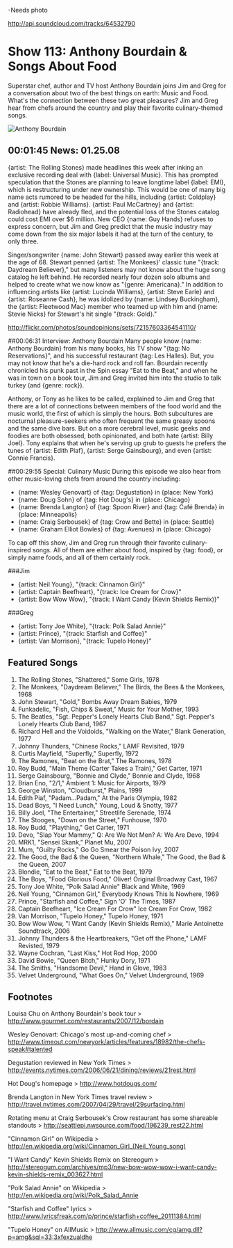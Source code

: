 

-Needs photo

http://api.soundcloud.com/tracks/64532790

# Show 113: Anthony Bourdain & Songs About Food
Superstar chef, author and TV host Anthony Bourdain joins Jim and Greg for a conversation about two of the best things on earth: Music and Food. What's the connection between these two great pleasures? Jim and Greg hear from chefs around the country and play their favorite culinary-themed songs. 

![Anthony Bourdain](http://static.soundopinions.org/images/2008/bourdain2.jpg)

## 00:01:45 News: 01.25.08
{artist: The Rolling Stones} made headlines this week after inking an exclusive recording deal with {label: Universal Music}. This has prompted speculation that the Stones are planning to leave longtime label {label: EMI}, which is restructuring under new ownership. This would be one of many big name acts rumored to be headed for the hills, including {artist: Coldplay} and {artist: Robbie Williams}. {artist: Paul McCartney} and {artist: Radiohead} have already fled, and the potential loss of the Stones catalog could cost EMI over $6 million. New CEO {name: Guy Hands} refuses to express concern, but Jim and Greg predict that the music industry may come down from the six major labels it had at the turn of the century, to only three.

Singer/songwriter {name: John Stewart} passed away earlier this week at the age of 68. Stewart penned {artist: The Monkees}' classic tune "{track: Daydream Believer}," but many listeners may not know about the huge song catalog he left behind. He recorded nearly four dozen solo albums and helped to create what we now know as "{genre: Americana}." In addition to influencing artists like {artist: Lucinda Williams}, {artist: Steve Earle} and {artist: Roseanne Cash}, he was idolized by {name: Lindsey Buckingham}, the {artist: Fleetwood Mac} member who teamed up with him and {name: Stevie Nicks} for Stewart's hit single "{track: Gold}."

http://flickr.com/photos/soundopinions/sets/72157603364541110/

##00:06:31 Interview: Anthony Bourdain
Many people know {name: Anthony Bourdain} from his many books, his TV show "{tag: No Reservations}", and his successful restaurant {tag: Les Halles}. But, you may not know that he's a die-hard rock and roll fan. Bourdain recently chronicled his punk past in the Spin essay "Eat to the Beat," and when he was in town on a book tour, Jim and Greg invited him into the studio to talk turkey (and {genre: rock}).

Anthony, or Tony as he likes to be called, explained to Jim and Greg that there are a lot of connections between members of the food world and the music world, the first of which is simply the hours. Both subcultures are nocturnal pleasure-seekers who often frequent the same greasy spoons and the same dive bars. But on a more cerebral level, music geeks and foodies are both obsessed, both opinionated, and both hate {artist: Billy Joel}. Tony explains that when he's serving up grub to guests he prefers the tunes of {artist: Edith Piaf}, {artist: Serge Gainsbourg}, and even {artist: Connie Francis}. 

##00:29:55 Special: Culinary Music
During this episode we also hear from other music-loving chefs from around the country including:

- {name: Wesley Genovart} of {tag: Degustation} in {place: New York}
- {name: Doug Sohn} of {tag: Hot Doug's} in {place: Chicago}
- {name: Brenda Langton} of {tag: Spoon River} and {tag: Café Brenda} in {place: Minneapolis} 
- {name: Craig Serbousek} of {tag: Crow and Bette} in {place: Seattle}
- {name: Graham Elliot Bowles} of {tag: Avenues} in {place: Chicago}

To cap off this show, Jim and Greg run through their favorite culinary-inspired songs. All of them are either about food, inspired by {tag: food}, or simply name foods, and all of them certainly rock.

###Jim
- {artist: Neil Young}, "{track: Cinnamon Girl}" 
- {artist: Captain Beefheart}, "{track: Ice Cream for Crow}" 
- {artist: Bow Wow Wow}, "{track: I Want Candy (Kevin Shields Remix)}" 

###Greg
- {artist: Tony Joe White}, "{track: Polk Salad Annie}"
- {artist: Prince}, "{track: Starfish and Coffee}" 
- {artist: Van Morrison}, "{track: Tupelo Honey}" 

## Featured Songs
1. The Rolling Stones, "Shattered," Some Girls, 1978
2. The Monkees, "Daydream Believer," The Birds, the Bees & the Monkees, 1968
3. John Stewart, "Gold," Bombs Away Dream Babies, 1979
4. Funkadelic, "Fish, Chips & Sweat," Music for Your Mother, 1993
5. The Beatles, "Sgt. Pepper's Lonely Hearts Club Band," Sgt. Pepper's Lonely Hearts Club Band, 1967
6. Richard Hell and the Voidoids, "Walking on the Water," Blank Generation, 1977
7. Johnny Thunders, "Chinese Rocks," LAMF Revisited, 1979
8. Curtis Mayfield, "Superfly," Superfly, 1972
9. The Ramones, "Beat on the Brat," The Ramones, 1978
10. Roy Budd, "Main Theme (Carter Takes a Train)," Get Carter, 1971
11. Serge Gainsbourg, "Bonnie and Clyde," Bonnie and Clyde, 1968
12. Brian Eno, "2/1," Ambient 1: Music for Airports, 1979
13. George Winston, "Cloudburst," Plains, 1999
14. Edith Piaf, "Padam...Padam," At the Paris Olympia, 1982
15. Dead Boys, "I Need Lunch," Young, Loud & Snotty, 1977
16. Billy Joel, "The Entertainer," Streetlife Serenade, 1974
17. The Stooges, "Down on the Street," Funhouse, 1970
18. Roy Budd, "Plaything," Get Carter, 1971
19. Devo, "Slap Your Mammy," Q: Are We Not Men? A: We Are Devo, 1994
20. MRK1, "Sensei Skank," Planet Mu, 2007
21. Mum, "Guilty Rocks," Go Go Smear the Poison Ivy, 2007
22. The Good, the Bad & the Queen, "Northern Whale," The Good, the Bad & the Queen, 2007
23. Blondie, "Eat to the Beat," Eat to the Beat, 1979
24. The Boys, "Food Glorious Food," Oliver! Original Broadway Cast, 1967
25. Tony Joe White, "Polk Salad Annie" Black and White, 1969
26. Neil Young, "Cinnamon Girl," Everybody Knows This Is Nowhere, 1969
27. Prince, "Starfish and Coffee," Sign 'O' The Times, 1987
28. Captain Beefheart, "Ice Cream For Crow" Ice Cream For Crow, 1982
29. Van Morrison, "Tupelo Honey," Tupelo Honey, 1971
30. Bow Wow Wow, "I Want Candy (Kevin Shields Remix)," Marie Antoinette Soundtrack, 2006
31. Johnny Thunders & the Heartbreakers, "Get off the Phone," LAMF Revisted, 1979
32. Wayne Cochran, "Last Kiss," Hot Rod Hop, 2000
33. David Bowie, "Queen Bitch," Hunky Dory, 1971
34. The Smiths, "Handsome Devil," Hand in Glove, 1983
35. Velvet Underground, "What Goes On," Velvet Underground, 1969

## Footnotes

Louisa Chu on Anthony Bourdain's book tour > http://www.gourmet.com/restaurants/2007/12/bordain

Wesley Genovart: Chicago's most up-and-coming chef > http://www.timeout.com/newyork/articles/features/18982/the-chefs-speak#talented

Degustation reviewed in New York Times > http://events.nytimes.com/2006/06/21/dining/reviews/21rest.html

Hot Doug's homepage > http://www.hotdougs.com/

Brenda Langton in New York Times travel review > http://travel.nytimes.com/2007/04/29/travel/29surfacing.html

Rotating menu at Craig Serbousek's Crow restaurant has some shareable standouts > http://seattlepi.nwsource.com/food/196239_rest22.html

"Cinnamon Girl" on Wikipedia > http://en.wikipedia.org/wiki/Cinnamon_Girl_(Neil_Young_song)

"I Want Candy" Kevin Shields Remix on Stereogum > http://stereogum.com/archives/mp3/new-bow-wow-wow-i-want-candy-kevin-shields-remix_003627.html

"Polk Salad Annie" on Wikipedia > http://en.wikipedia.org/wiki/Polk_Salad_Annie

"Starfish and Coffee" lyrics > http://www.lyricsfreak.com/p/prince/starfish+coffee_20111384.html

"Tupelo Honey" on AllMusic > http://www.allmusic.com/cg/amg.dll?p=amg&sql=33:3xfexzualdhe